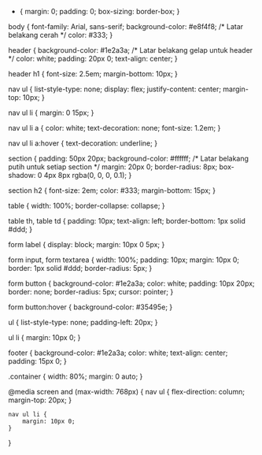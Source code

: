 * {
    margin: 0;
    padding: 0;
    box-sizing: border-box;
}

body {
    font-family: Arial, sans-serif;
    background-color: #e8f4f8;  /* Latar belakang cerah */
    color: #333;
}

header {
    background-color: #1e2a3a;  /* Latar belakang gelap untuk header */
    color: white;
    padding: 20px 0;
    text-align: center;
}

header h1 {
    font-size: 2.5em;
    margin-bottom: 10px;
}

nav ul {
    list-style-type: none;
    display: flex;
    justify-content: center;
    margin-top: 10px;
}

nav ul li {
    margin: 0 15px;
}

nav ul li a {
    color: white;
    text-decoration: none;
    font-size: 1.2em;
}

nav ul li a:hover {
    text-decoration: underline;
}

section {
    padding: 50px 20px;
    background-color: #ffffff;  /* Latar belakang putih untuk setiap section */
    margin: 20px 0;
    border-radius: 8px;
    box-shadow: 0 4px 8px rgba(0, 0, 0, 0.1);
}

section h2 {
    font-size: 2em;
    color: #333;
    margin-bottom: 15px;
}

table {
    width: 100%;
    border-collapse: collapse;
}

table th, table td {
    padding: 10px;
    text-align: left;
    border-bottom: 1px solid #ddd;
}

form label {
    display: block;
    margin: 10px 0 5px;
}

form input, form textarea {
    width: 100%;
    padding: 10px;
    margin: 10px 0;
    border: 1px solid #ddd;
    border-radius: 5px;
}

form button {
    background-color: #1e2a3a;
    color: white;
    padding: 10px 20px;
    border: none;
    border-radius: 5px;
    cursor: pointer;
}

form button:hover {
    background-color: #35495e;
}

ul {
    list-style-type: none;
    padding-left: 20px;
}

ul li {
    margin: 10px 0;
}

footer {
    background-color: #1e2a3a;
    color: white;
    text-align: center;
    padding: 15px 0;
}

.container {
    width: 80%;
    margin: 0 auto;
}

@media screen and (max-width: 768px) {
    nav ul {
        flex-direction: column;
        margin-top: 20px;
    }

    nav ul li {
        margin: 10px 0;
    }
}
